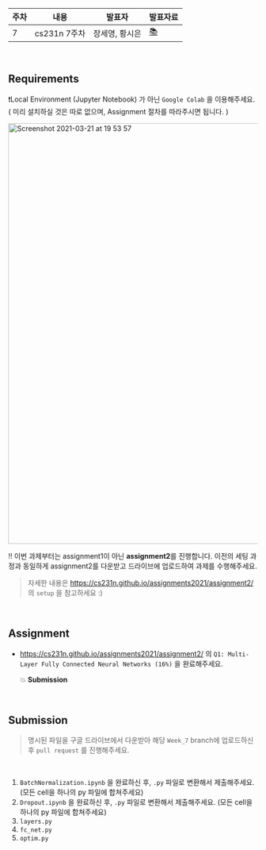 | 주차 | 내용             | 발표자                               | 발표자료 |
| ---- | ---------------- | ------------------------------------ | -------- |
| 7    | cs231n 7주차     | 장세영, 황시은                       | [📚]()    |

<br />



## Requirements

❗️Local Environment (Jupyter Notebook) 가 아닌  `Google Colab` 을 이용해주세요. ( 미리 설치하실 것은 따로 없으며, Assignment 절차를 따라주시면 됩니다. )

<img width="848" alt="Screenshot 2021-03-21 at 19 53 57" src="https://user-images.githubusercontent.com/49134038/111903237-9086c680-8a84-11eb-8652-19a7668d106a.png">

‼️ 이번 과제부터는 assignment1이 아닌 **assignment2**를 진행합니다. 이전의 세팅 과정과 동일하게 assignment2를 다운받고 드라이브에 업로드하여 과제를 수행해주세요. 

> 자세한 내용은 https://cs231n.github.io/assignments2021/assignment2/ 의 `setup` 을 참고하세요 :)

<br />



## Assignment

* https://cs231n.github.io/assignments2021/assignment2/ 의 `Q1: Multi-Layer Fully Connected Neural Networks (16%)` 을 완료해주세요.

  💥 **Submission**

<br />



## Submission

> 명시된 파일을 구글 드라이브에서 다운받아 해당 `Week_7`  branch에 업로드하신 후 `pull request` 를 진행해주세요.

<br />



1. `BatchNormalization.ipynb` 을 완료하신 후, `.py` 파일로 변환해서 제출해주세요. (모든 cell을 하나의 py 파일에 합쳐주세요)
2. `Dropout.ipynb` 을 완료하신 후, `.py` 파일로 변환해서 제출해주세요. (모든 cell을 하나의 py 파일에 합쳐주세요)
3. `layers.py`
4. `fc_net.py`
5. `optim.py`

